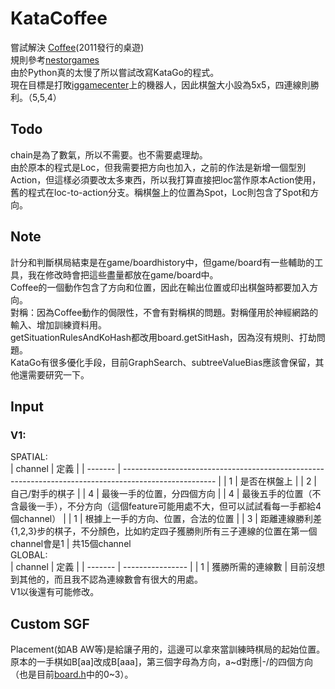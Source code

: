 # KataCoffee
嘗試解決 [Coffee](https://boardgamegeek.com/boardgame/94746/coffee)(2011發行的桌遊)  
規則參考[nestorgames](https://www.nestorgames.com/rulebooks/COFFEE_EN.pdf)  
由於Python真的太慢了所以嘗試改寫KataGo的程式。  
現在目標是打敗[iggamecenter](https://www.iggamecenter.com/)上的機器人，因此棋盤大小設為5x5，四連線則勝利。（5,5,4）  
## Todo
chain是為了數氣，所以不需要。也不需要處理劫。  
由於原本的程式是Loc，但我需要把方向也加入，之前的作法是新增一個型別Action，但這樣必須要改太多東西，所以我打算直接把loc當作原本Action使用，舊的程式在loc-to-action分支。稱棋盤上的位置為Spot，Loc則包含了Spot和方向。  
## Note
計分和判斷棋局結束是在game/boardhistory中，但game/board有一些輔助的工具，我在修改時會把這些盡量都放在game/board中。  
Coffee的一個動作包含了方向和位置，因此在輸出位置或印出棋盤時都要加入方向。  
對稱：因為Coffee動作的侷限性，不會有對稱棋的問題。對稱僅用於神經網路的輸入、增加訓練資料用。  
getSituationRulesAndKoHash都改用board.getSitHash，因為沒有規則、打劫問題。  
KataGo有很多優化手段，目前GraphSearch、subtreeValueBias應該會保留，其他還需要研究一下。  
## Input
### V1:
SPATIAL:  
| channel | 定義                                                                                                  |
| ------- | ----------------------------------------------------------------------------------------------------- |
| 1       | 是否在棋盤上                                                                                          |
| 2       | 自己/對手的棋子                                                                                       |
| 4       | 最後一手的位置，分四個方向                                                                            |
| 4       | 最後五手的位置（不含最後一手），不分方向（這個feature可能用處不大，但可以試試看每一手都給4個channel） |
| 1       | 根據上一手的方向、位置，合法的位置                                                                    |
| 3       | 距離連線勝利差{1,2,3}步的棋子，不分顏色，比如約定四子獲勝則所有三子連線的位置在第一個channel會是1     |
共15個channel  
GLOBAL:  
| channel | 定義             |
| ------- | ---------------- |
| 1       | 獲勝所需的連線數 |
目前沒想到其他的，而且我不認為連線數會有很大的用處。  
V1以後還有可能修改。  
## Custom SGF
Placement(如AB AW等)是給讓子用的，這邊可以拿來當訓練時棋局的起始位置。  
原本的一手棋如B[aa]改成B[aaa]，第三個字母為方向，a~d對應|-\/的四個方向（也是目前[board.h](cpp/game/board.h)中的0~3）。